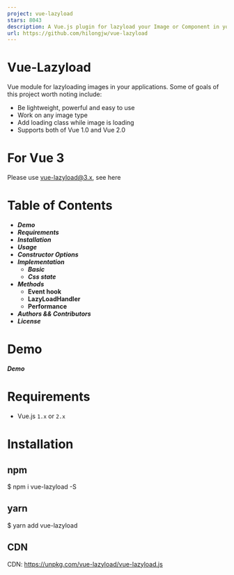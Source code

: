 ```yaml
---
project: vue-lazyload
stars: 8043
description: A Vue.js plugin for lazyload your Image or Component in your application.
url: https://github.com/hilongjw/vue-lazyload
---
```


Vue-Lazyload
============

Vue module for lazyloading images in your applications. Some of goals of this project worth noting include:

-   Be lightweight, powerful and easy to use
-   Work on any image type
-   Add loading class while image is loading
-   Supports both of Vue 1.0 and Vue 2.0

For Vue 3
=========

Please use vue-lazyload@3.x, see here

Table of Contents
=================

-   _**Demo**_
-   _**Requirements**_
-   _**Installation**_
-   _**Usage**_
-   _**Constructor Options**_
-   _**Implementation**_
    -   _**Basic**_
    -   _**Css state**_
-   _**Methods**_
    -   **Event hook**
    -   **LazyLoadHandler**
    -   **Performance**
-   _**Authors && Contributors**_
-   _**License**_

Demo
====

_**Demo**_

Requirements
============

-   Vue.js `1.x` or `2.x`

Installation
============

npm
---

$ npm i vue-lazyload -S

yarn
----

$ yarn add vue-lazyload

CDN
---

CDN: https://unpkg.com/vue-lazyload/vue-lazyload.js

<script src\="https://unpkg.com/vue-lazyload/vue-lazyload.js"\></script\>
<script\>
  Vue.use(VueLazyload)
  ...
</script\>

Usage
=====

main.js:

import Vue from 'vue'
import App from './App.vue'
import VueLazyload from 'vue-lazyload'

Vue.use(VueLazyload)

// or with options
const loadimage \= require('./assets/loading.gif')
const errorimage \= require('./assets/error.gif')

Vue.use(VueLazyload, {
  preLoad: 1.3,
  error: errorimage,
  loading: loadimage,
  attempt: 1
})

new Vue({
  el: 'body',
  components: {
    App
  }
})

template:

<ul\>
  <li v-for\="img in list"\>
    <img v-lazy\="img.src" \>
  </li\>
</ul\>

use `v-lazy-container` work with raw HTML

<div v-lazy-container\="{ selector: 'img' }"\>
  <img data-src\="//domain.com/img1.jpg"\>
  <img data-src\="//domain.com/img2.jpg"\>
  <img data-src\="//domain.com/img3.jpg"\>  
</div\>

custom `error` and `loading` placeholder image

<div v-lazy-container\="{ selector: 'img', error: 'xxx.jpg', loading: 'xxx.jpg' }"\>
  <img data-src\="//domain.com/img1.jpg"\>
  <img data-src\="//domain.com/img2.jpg"\>
  <img data-src\="//domain.com/img3.jpg"\>  
</div\>

<div v-lazy-container\="{ selector: 'img' }"\>
  <img data-src\="//domain.com/img1.jpg" data-error\="xxx.jpg"\>
  <img data-src\="//domain.com/img2.jpg" data-loading\="xxx.jpg"\>
  <img data-src\="//domain.com/img3.jpg"\>  
</div\>

Constructor Options
-------------------

key

description

default

options

`preLoad`

proportion of pre-loading height

`1.3`

`Number`

`error`

src of the image upon load fail

`'data-src'`

`String`

`loading`

src of the image while loading

`'data-src'`

`String`

`attempt`

attempts count

`3`

`Number`

`listenEvents`

events that you want vue listen for

`['scroll', 'wheel', 'mousewheel', 'resize', 'animationend', 'transitionend', 'touchmove']`

Desired Listen Events

`adapter`

dynamically modify the attribute of element

`{ }`

Element Adapter

`filter`

the image's listener filter

`{ }`

Image listener filter

`lazyComponent`

lazyload component

`false`

Lazy Component

`dispatchEvent`

trigger the dom event

`false`

`Boolean`

`throttleWait`

throttle wait

`200`

`Number`

`observer`

use IntersectionObserver

`false`

`Boolean`

`observerOptions`

IntersectionObserver options

{ rootMargin: '0px', threshold: 0.1 }

IntersectionObserver

`silent`

do not print debug info

`true`

`Boolean`

### Desired Listen Events

You can configure which events you want vue-lazyload by passing in an array of listener names.

Vue.use(VueLazyload, {
  preLoad: 1.3,
  error: 'dist/error.png',
  loading: 'dist/loading.gif',
  attempt: 1,
  // the default is \['scroll', 'wheel', 'mousewheel', 'resize', 'animationend', 'transitionend'\]
  listenEvents: \[ 'scroll' \]
})

This is useful if you are having trouble with this plugin resetting itself to loading when you have certain animations and transitions taking place

### Image listener filter

dynamically modify the src of image

Vue.use(vueLazy, {
    filter: {
      progressive (listener, options) {
          const isCDN \= /qiniudn.com/
          if (isCDN.test(listener.src)) {
              listener.el.setAttribute('lazy-progressive', 'true')
              listener.loading \= listener.src + '?imageView2/1/w/10/h/10'
          }
      },
      webp (listener, options) {
          if (!options.supportWebp) return
          const isCDN \= /qiniudn.com/
          if (isCDN.test(listener.src)) {
              listener.src += '?imageView2/2/format/webp'
          }
      }
    }
})

### Element Adapter

Vue.use(vueLazy, {
    adapter: {
        loaded ({ bindType, el, naturalHeight, naturalWidth, $parent, src, loading, error, Init }) {
            // do something here
            // example for call LoadedHandler
            LoadedHandler(el)
        },
        loading (listender, Init) {
            console.log('loading')
        },
        error (listender, Init) {
            console.log('error')
        }
    }
})

### IntersectionObserver

use Intersection Observer to to improve performance of a large number of nodes.

Vue.use(vueLazy, {
  // set observer to true
  observer: true,

  // optional
  observerOptions: {
    rootMargin: '0px',
    threshold: 0.1
  }
})

### Lazy Component

Vue.use(VueLazyload, {
  lazyComponent: true
});

<lazy-component @show\="handler"\>
  <img class\="mini-cover" :src\="img.src" width\="100%" height\="400"\>
</lazy-component\>

<script\>
  {
    ...
    methods: {
      handler (component) {
        console.log('this component is showing')
      }
    }

  }
</script\>

Use in list

<lazy-component v-for\="(item, index) in list" :key\="item.src" \>
  <img class\="mini-cover" :src\="item.src" width\="100%" height\="400"\>
</lazy-component\>

Implementation
--------------

### Basic

vue-lazyload will set this img element's `src` with `imgUrl` string

<script\>
export default {
  data () {
    return {
      imgObj: {
        src: 'http://xx.com/logo.png',
        error: 'http://xx.com/error.png',
        loading: 'http://xx.com/loading-spin.svg'
      },
      imgUrl: 'http://xx.com/logo.png' // String
    }
  }
}
</script\>

<template\>
  <div ref\="container"\>
     <img v-lazy\="imgUrl"/>
     <div v-lazy:background-image\="imgUrl"\></div\>

     <!-- with customer error and loading -->
     <img v-lazy\="imgObj"/>
     <div v-lazy:background-image\="imgObj"\></div\>

     <!-- Customer scrollable element -->
     <img v-lazy.container ="imgUrl"/>
     <div v-lazy:background-image.container\="img"\></div\>

    <!-- srcset -->
    <img v-lazy\="'img.400px.jpg'" data-srcset\="img.400px.jpg 400w, img.800px.jpg 800w, img.1200px.jpg 1200w"\>
    <img v-lazy\="imgUrl" :data-srcset\="imgUrl' + '?size=400 400w, ' + imgUrl + ' ?size=800 800w, ' + imgUrl +'/1200.jpg 1200w'" />
  </div\>
</template\>

### CSS state

There are three states while img loading

`loading` `loaded` `error`

<img src\="imgUrl" lazy\="loading"\>
<img src\="imgUrl" lazy\="loaded"\>
<img src\="imgUrl" lazy\="error"\>

<style\>
  img\[lazy\=loading\] {
    /\*your style here\*/
  }
  img\[lazy\=error\] {
    /\*your style here\*/
  }
  img\[lazy\=loaded\] {
    /\*your style here\*/
  }
  /\*
  or background-image
  \*/
  .yourclass\[lazy\=loading\] {
    /\*your style here\*/
  }
  .yourclass\[lazy\=error\] {
    /\*your style here\*/
  }
  .yourclass\[lazy\=loaded\] {
    /\*your style here\*/
  }
</style\>

Methods
-------

### Event Hook

`vm.$Lazyload.$on(event, callback)` `vm.$Lazyload.$off(event, callback)` `vm.$Lazyload.$once(event, callback)`

-   `$on` Listen for a custom events `loading`, `loaded`, `error`
-   `$once` Listen for a custom event, but only once. The listener will be removed once it triggers for the first time.
-   `$off` Remove event listener(s).

#### `vm.$Lazyload.$on`

#### Arguments:

-   `{string} event`
-   `{Function} callback`

#### Example

vm.$Lazyload.$on('loaded', function ({ bindType, el, naturalHeight, naturalWidth, $parent, src, loading, error }, formCache) {
  console.log(el, src)
})

#### `vm.$Lazyload.$once`

#### Arguments:

-   `{string} event`
-   `{Function} callback`

#### Example

vm.$Lazyload.$once('loaded', function ({ el, src }) {
  console.log(el, src)
})

#### `vm.$Lazyload.$off`

If only the event is provided, remove all listeners for that event

#### Arguments:

-   `{string} event`
-   `{Function} callback`

#### Example

function handler ({ el, src }, formCache) {
  console.log(el, src)
}
vm.$Lazyload.$on('loaded', handler)
vm.$Lazyload.$off('loaded', handler)
vm.$Lazyload.$off('loaded')

### LazyLoadHandler

`vm.$Lazyload.lazyLoadHandler`

Manually trigger lazy loading position calculation

#### Example

this.$Lazyload.lazyLoadHandler()

### Performance

this.$Lazyload.$on('loaded', function (listener) {
  console.table(this.$Lazyload.performance())
})

### Dynamic switching pictures

 <img v-lazy\="lazyImg" :key\="lazyImg.src"\>

Authors && Contributors
=======================

-   hilongjw
-   imcvampire
-   darrynten
-   biluochun
-   whwnow
-   Leopoldthecoder
-   michalbcz
-   blue0728
-   JounQin
-   llissery
-   mega667
-   RobinCK
-   GallenHu

License
=======

The MIT License
